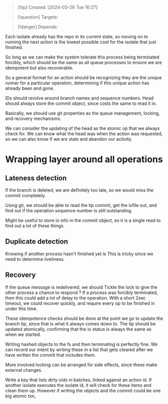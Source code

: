 
>[!tip] Created: [2024-03-26 Tue 16:27]

>[!question] Targets: 

>[!danger] Depends: 

Each isolate already has the repo in its current state, so moving on to running the next action is the lowest possible cost for the isolate that just finished.

So long as we can make the system tolerate this process being terminated forcibly, which should be the same as all queue processes to ensure we are idempotent but also recoverable.

So a general format for an action should be recognizing they are the unique runner for a particular operation, determining if this unique action has already been and gone.

IDs should revolve around branch names and sequence numbers.
Head should always store the commit object, since costs the same to read it in.

Basically, we should use git properties as the queue management, locking, and recovery mechanisms.

We can consider the updating of the head as the atomic op that we always check for.  We can know what the head was when the action was requested, so we can also know if we are stale and abandon our activity.


# Wrapping layer around all operations
## Lateness detection
If the branch is deleted, we are definitely too late, so we would miss the commit completely.

Using git, we should be able to read the tip commit, get the iofile out, and find out if the operation sequence number is still outstanding.

Might be useful to store io info in the commit object, so it is a single read to find out a lot of these things.

## Duplicate detection
Knowing if another process hasn't finished yet is 
This is tricky since we need to determine liveliness.
## Recovery
If the queue message is redelivered, we should
Tickle the lock to give the other process a chance to respond ?
If a process was forcibly terminated, then this could add a lot of delay to the operation.  With a short 2sec timeout, we could recover quickly, and require every op to be finished in under this time.

These idempotence checks should be done at the point we go to update the branch tip, since that is what it always comes down to.  The tip should be updated atomically, confirming that the io status is always the same as when we started.

Writing hashed objects to the fs and then terminating is perfectly fine.  We can record our intent by writing these in a list that gets cleared after we have written the commit that includes them.

More involved locking can be arranged for side effects, since these make external changes.

Write a key that lists dirty oids in batches, linked against an action id.
If another isolate executes the isolate id, it will check for these items and clean them up.
However if writing the objects and the commit could be one big atomic txn, 
